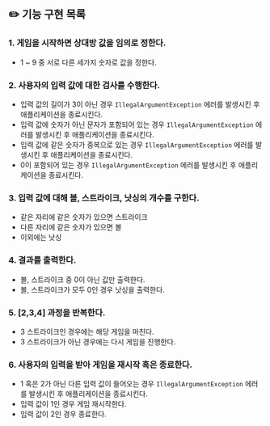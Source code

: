 ## ✏️ 기능 구현 목록

### 1. 게임을 시작하면 상대방 값을 임의로 정한다.

- 1 ~ 9 중 서로 다른 세가지 숫자로 값을 정한다.

### 2. 사용자의 입력 값에 대한 검사를 수행한다.

- 입력 값의 길이가 3이 아닌 경우 `IllegalArgumentException` 에러를 발생시킨 후 애플리케이션을 종료시킨다.
- 입력 값에 숫자가 아닌 문자가 포함되어 있는 경우 `IllegalArgumentException` 에러를 발생시킨 후 애플리케이션을 종료시킨다.
- 입력 값에 같은 숫자가 중복으로 있는 경우 `IllegalArgumentException` 에러를 발생시킨 후 애플리케이션을 종료시킨다.
- 0이 포함되어 있는 경우 `IllegalArgumentException` 에러를 발생시킨 후 애플리케이션을 종료시킨다.

### 3. 입력 값에 대해 볼, 스트라이크, 낫싱의 개수를 구한다.

- 같은 자리에 같은 숫자가 있으면 스트라이크
- 다른 자리에 같은 숫자가 있으면 볼
- 이외에는 낫싱

### 4. 결과를 출력한다.

- 볼, 스트라이크 중 0이 아닌 값만 출력한다.
- 볼, 스트라이크가 모두 0인 경우 낫싱을 출력한다.

### 5. [2,3,4] 과정을 반복한다.

- 3 스트라이크인 경우에는 해당 게임을 마친다.
- 3 스트라이크가 아닌 경우에는 다시 게임을 진행한다.

### 6. 사용자의 입력을 받아 게임을 재시작 혹은 종료한다.

- 1 혹은 2가 아닌 다른 입력 값이 들어오는 경우 `IllegalArgumentException` 에러를 발생시킨 후 애플리케이션을 종료시킨다.
- 입력 값이 1인 경우 게임 재시작한다.
- 입력 값이 2인 경우 종료한다.
